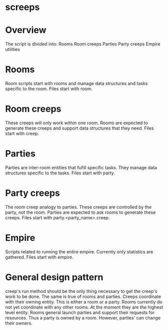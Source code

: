 # screeps

# Overview

The script is divided into:
Rooms
Room creeps
Parties
Party creeps
Empire
utilities

# Rooms
Room scripts start with rooms and manage data structures and tasks specific to the room.
Files start with room.

# Room creeps
These creeps will only work within one room.
Rooms are expected to generate these creeps and support data structures that they need.
Files start with creep.

# Parties
Parties are inter-room entities that fufill specific tasks.
They manage data structures specific to the tasks.
Files start with party.

# Party creeps
The room creep analogy to parties.
These creeps are controlled by the party, not the room.
Parties are expected to ask rooms to generate these creeps.
Files start with party.<party_name>.creep.

# Empire
Scripts related to running the entire empire.
Currently only statistics are gathered.
Files start with empire.

# General design pattern
creep's run method should be the only thing necessary to get the creep's work to be done.
The same is true of rooms and parties.
Creeps coordinate with their owning entity.  This is either a room or a party.
Rooms currently do not yet coordinate with any other rooms.  At the moment they are the highest level entity.
Rooms general launch parties and support their requests for resources.  Thus a party is owned by a room.  However, parties' can change their owners.